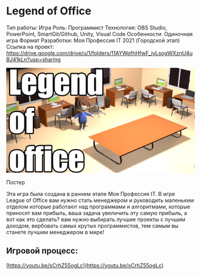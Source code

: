 # Legend of Office

Тип работы: Игра
Роль: Программист
Технология: OBS Studio, PowerPoint, SmartGit/Github, Unity, Visual Code
Особенности: Одиночная игра
Формат Разработки: Моя Профессия IT 2021 (Городской этап)
Ссылка на проект: https://drive.google.com/drive/u/1/folders/11AYWpfhHfwF_iyLsogWXznU4uBJ41kLn?usp=sharing

![Постер](/src/assets/3_1.jpg)

Постер

Эта игра была создана в раннем этапе Моя Профессия IT. В игре League of Office вам нужно стать менеджером и руководить маленьким отделом которые работают над программами и алгоритмами, которые приносят вам прибыль, ваша задача увеличить эту самую прибыль, а вот как это сделать? вам нужно выбирать лучшие проекты с лучшим доходом, вербовать самых крутых программистов, тем самым вы станете лучшим менеджером в мире!

## Игровой процесс:

[https://youtu.be/sCrhZ55ogLc](https://youtu.be/sCrhZ55ogLc)